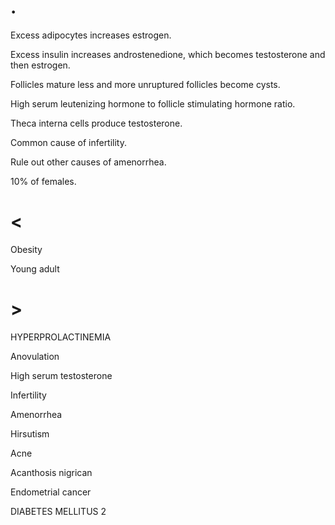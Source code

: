 # .

Excess adipocytes increases estrogen.

Excess insulin increases androstenedione, which becomes testosterone and then estrogen.

Follicles mature less and more unruptured follicles become cysts.

High serum leutenizing hormone to follicle stimulating hormone ratio.

Theca interna cells produce testosterone.

Common cause of infertility.

Rule out other causes of amenorrhea.

10% of females.

# <

Obesity

Young adult

# >

HYPERPROLACTINEMIA

Anovulation

High serum testosterone

Infertility

Amenorrhea

Hirsutism

Acne

Acanthosis nigrican

Endometrial cancer

DIABETES MELLITUS 2

